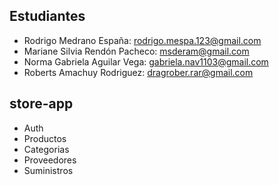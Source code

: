 ## Estudiantes

- Rodrigo Medrano España: rodrigo.mespa.123@gmail.com
- Mariane Silvia Rendón Pacheco: msderam@gmail.com
- Norma Gabriela Aguilar Vega: gabriela.nav1103@gmail.com
- Roberts Amachuy Rodriguez: dragrober.rar@gmail.com

## store-app

- Auth
- Productos
- Categorias
- Proveedores
- Suministros
